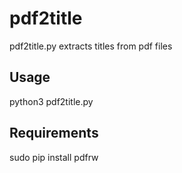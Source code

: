 # pdf2title
pdf2title.py extracts titles from pdf files

## Usage
python3 pdf2title.py

## Requirements
sudo pip install pdfrw
